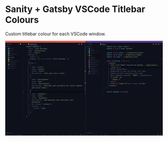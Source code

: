 # Sanity + Gatsby VSCode Titlebar Colours

Custom titlebar colour for each VSCode window.


![alt text](https://raw.githubusercontent.com/babyPrince/Sanity-Gatsby-VSCode-Titlebar-Colours/master/titlebars.jpg)
